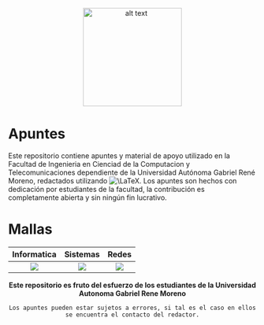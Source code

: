 
<p align="center">
<img src="https://i.imgur.com/nhDsK2i.jpg" alt="alt text" width="200" height="whatever">
</p>

# Apuntes
Este repositorio contiene apuntes y material de apoyo utilizado en la Facultad de Ingenieria en Cienciad de la Computacion y Telecomunicaciones dependiente de la Universidad Autónoma Gabriel René Moreno, redactados utilizando ![\LaTeX](https://render.githubusercontent.com/render/math?math=%5CLaTeX). Los apuntes son hechos con dedicación por estudiantes de la facultad, la contribución es completamente abierta y sin ningún fin lucrativo.

# Mallas

Informatica             |  Sistemas |  Redes
:-------------------------:|:-------------------------:|:-------------------------:
![](https://i.imgur.com/9336uvD.png)  |  ![](https://i.imgur.com/facJrTh.png) |  ![](https://i.imgur.com/nbUfPjt.png)

<p align="center">
   <b>Este repositorio es fruto del esfuerzo de los estudiantes de la Universidad Autonoma Gabriel Rene Moreno</b></br>
</p>

<p align="center">
<code>Los apuntes pueden estar sujetos a errores, si tal es el caso en ellos se encuentra el contacto del redactor.</code>
</p>
 
